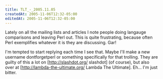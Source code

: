 ```yaml
---
title: TLT_-_2005.11.05
createdAt: 2005-11-06T12:32-05:00
editedAt: 2005-11-06T12:32-05:00
---
```


Lately on all the mailing lists and articles I note people doing langauge comparisons and leaving Perl out. This is quite frustrating, because often Perl exemplifies whatever it is they are discussing. Gar!

I'm tempted to start replying each time I see that. Maybe I'll make a new username dontforgetperl or something specifically for that trolling. They are guilty of this a lot on [http://slashdot.org/ slashdot] (of course), but also over at [http://lambda-the-ultimate.org/ Lambda The Ultimate]. Eh... I'm just bitter.



